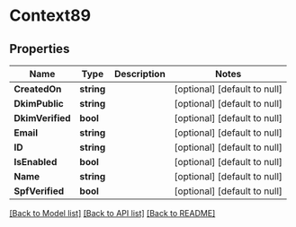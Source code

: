 # Context89

## Properties
Name | Type | Description | Notes
------------ | ------------- | ------------- | -------------
**CreatedOn** | **string** |  | [optional] [default to null]
**DkimPublic** | **string** |  | [optional] [default to null]
**DkimVerified** | **bool** |  | [optional] [default to null]
**Email** | **string** |  | [optional] [default to null]
**ID** | **string** |  | [optional] [default to null]
**IsEnabled** | **bool** |  | [optional] [default to null]
**Name** | **string** |  | [optional] [default to null]
**SpfVerified** | **bool** |  | [optional] [default to null]

[[Back to Model list]](../README.md#documentation-for-models) [[Back to API list]](../README.md#documentation-for-api-endpoints) [[Back to README]](../README.md)


